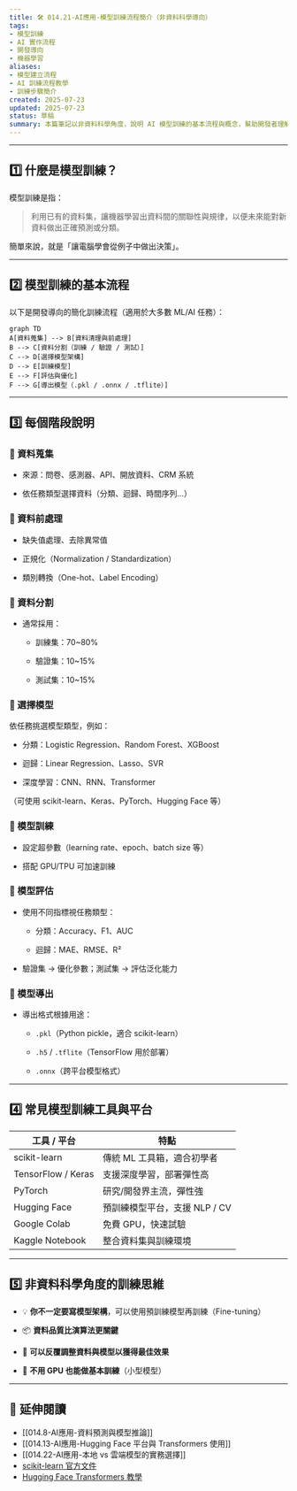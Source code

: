 ```yaml
---
title: 🛠️ 014.21-AI應用-模型訓練流程簡介（非資料科學導向）  
tags:
- 模型訓練
- AI 實作流程
- 開發導向
- 機器學習  
aliases:
- 模型建立流程
- AI 訓練流程教學
- 訓練步驟簡介  
created: 2025-07-23  
updated: 2025-07-23  
status: 草稿  
summary: 本篇筆記以非資料科學角度，說明 AI 模型訓練的基本流程與概念，幫助開發者理解模型從資料整理到訓練完成的整體步驟與實務注意事項。
---
```

---

## 1️⃣ 什麼是模型訓練？

模型訓練是指：

> 利用已有的資料集，讓機器學習出資料間的關聯性與規律，以便未來能對新資料做出正確預測或分類。

簡單來說，就是「讓電腦學會從例子中做出決策」。

---

## 2️⃣ 模型訓練的基本流程

以下是開發導向的簡化訓練流程（適用於大多數 ML/AI 任務）：

```mermaid
graph TD
A[資料蒐集] --> B[資料清理與前處理]
B --> C[資料分割（訓練 / 驗證 / 測試）]
C --> D[選擇模型架構]
D --> E[訓練模型]
E --> F[評估與優化]
F --> G[導出模型（.pkl / .onnx / .tflite）]
```

---

## 3️⃣ 每個階段說明

### 🔹 資料蒐集

- 來源：問卷、感測器、API、開放資料、CRM 系統

- 依任務類型選擇資料（分類、迴歸、時間序列…）

### 🔹 資料前處理

- 缺失值處理、去除異常值

- 正規化（Normalization / Standardization）

- 類別轉換（One-hot、Label Encoding）

### 🔹 資料分割

- 通常採用：
    
    - 訓練集：70~80%
        
    - 驗證集：10~15%
        
    - 測試集：10~15%

### 🔹 選擇模型

依任務挑選模型類型，例如：

- 分類：Logistic Regression、Random Forest、XGBoost

- 迴歸：Linear Regression、Lasso、SVR

- 深度學習：CNN、RNN、Transformer

（可使用 scikit-learn、Keras、PyTorch、Hugging Face 等）

### 🔹 模型訓練

- 設定超參數（learning rate、epoch、batch size 等）

- 搭配 GPU/TPU 可加速訓練

### 🔹 模型評估

- 使用不同指標視任務類型：
    
    - 分類：Accuracy、F1、AUC
        
    - 迴歸：MAE、RMSE、R²

- 驗證集 → 優化參數；測試集 → 評估泛化能力

### 🔹 模型導出

- 導出格式根據用途：
    
    - `.pkl`（Python pickle，適合 scikit-learn）
    
    - `.h5` / `.tflite`（TensorFlow 用於部署）
    
    - `.onnx`（跨平台模型格式）

---

## 4️⃣ 常見模型訓練工具與平台

|工具 / 平台|特點|
|---|---|
|scikit-learn|傳統 ML 工具箱，適合初學者|
|TensorFlow / Keras|支援深度學習，部署彈性高|
|PyTorch|研究/開發界主流，彈性強|
|Hugging Face|預訓練模型平台，支援 NLP / CV|
|Google Colab|免費 GPU，快速試驗|
|Kaggle Notebook|整合資料集與訓練環境|

---
## 5️⃣ 非資料科學角度的訓練思維

- 💡 **你不一定要寫模型架構**，可以使用預訓練模型再訓練（Fine-tuning）

- 📦 **資料品質比演算法更關鍵**

- 🔄 **可以反覆調整資料與模型以獲得最佳效果**

- 🚀 **不用 GPU 也能做基本訓練**（小型模型）

---

## 🔗 延伸閱讀

- [[014.8-AI應用-資料預測與模型推論]]
- [[014.13-AI應用-Hugging Face 平台與 Transformers 使用]]
- [[014.22-AI應用-本地 vs 雲端模型的實務選擇]]
- [scikit-learn 官方文件](https://scikit-learn.org/)
- [Hugging Face Transformers 教學](https://huggingface.co/docs/transformers/index)